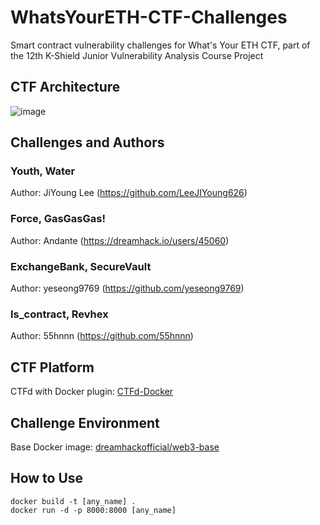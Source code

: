 # WhatsYourETH-CTF-Challenges
Smart contract vulnerability challenges for What's Your ETH CTF, part of the 12th K-Shield Junior Vulnerability Analysis Course Project

## CTF Architecture
![image](https://github.com/user-attachments/assets/d356c7f9-85a4-45a3-890b-770b3760a4dd)

## Challenges and Authors

### Youth, Water
Author: JiYoung Lee (https://github.com/LeeJIYoung626)

### Force, GasGasGas!
Author: Andante (https://dreamhack.io/users/45060)

### ExchangeBank, SecureVault
Author: yeseong9769 (https://github.com/yeseong9769)

### Is_contract, Revhex
Author: 55hnnn (https://github.com/55hnnn)

## CTF Platform
CTFd with Docker plugin: [CTFd-Docker](https://github.com/yeseong9769/CTFd-Docker)

## Challenge Environment
Base Docker image: [dreamhackofficial/web3-base](https://hub.docker.com/r/dreamhackofficial/web3-base)

## How to Use
```
docker build -t [any_name] .
docker run -d -p 8000:8000 [any_name]
```
